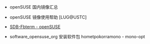 + openSUSE 国内镜像汇总

+ openSUSE 镜像使用帮助 [LUG@USTC]

+ [SDB-Fbterm - openSUSE](https://zh.opensuse.org/SDB:Fbterm)

+ software_opensuse_org 安装软件包 hometpokorramono - mono-opt

